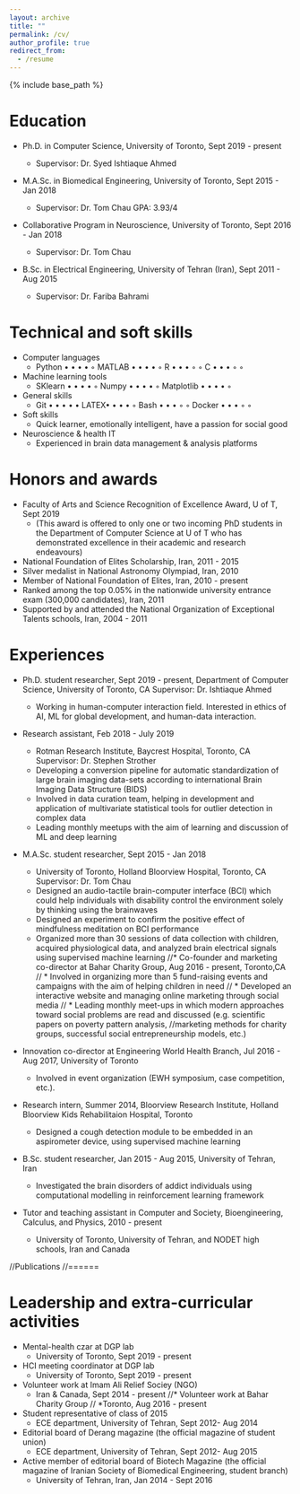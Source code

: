 ```yaml
---
layout: archive
title: ""
permalink: /cv/
author_profile: true
redirect_from:
  - /resume
---
```


{% include base_path %}


Education
======
* Ph.D. in Computer Science, University of Toronto, Sept 2019 - present
  * Supervisor: Dr. Syed Ishtiaque Ahmed 

* M.A.Sc. in Biomedical Engineering, University of Toronto, Sept 2015 - Jan 2018
  * Supervisor: Dr. Tom Chau GPA: 3.93/4 

* Collaborative Program in Neuroscience, University of Toronto, Sept 2016 - Jan 2018
  * Supervisor: Dr. Tom Chau

* B.Sc. in Electrical Engineering, University of Tehran (Iran), Sept 2011 - Aug 2015
  * Supervisor: Dr. Fariba Bahrami

Technical and soft skills
======
* Computer languages
  * Python • • • • ◦  MATLAB • • • • ◦  R • • • ◦ ◦   C • • • ◦ ◦
* Machine learning tools 
  * SKlearn • • • • ◦   Numpy • • • • ◦   Matplotlib • • • • ◦
* General skills 
  * Git • • • • •   LATEX• • • • ◦  Bash • • • ◦ ◦  Docker • • • ◦ ◦
* Soft skills 
  * Quick learner, emotionally intelligent, have a passion for social good
* Neuroscience & health IT
  * Experienced in brain data management & analysis platforms
  
Honors and awards
======
* Faculty of Arts and Science Recognition of Excellence Award, U of T, Sept 2019
  * (This award is offered to only one or two incoming PhD students in the Department of Computer Science at U of T who has demonstrated excellence in their academic and research endeavours)
* National Foundation of Elites Scholarship, Iran, 2011 - 2015
* Silver medalist in National Astronomy Olympiad, Iran, 2010
* Member of National Foundation of Elites, Iran, 2010 - present
* Ranked among the top 0.05% in the nationwide university entrance exam (300,000 candidates), Iran, 2011
* Supported by and attended the National Organization of Exceptional Talents schools, Iran, 2004 - 2011

Experiences
======
* Ph.D. student researcher, Sept 2019 - present, Department of Computer Science, University of Toronto, CA Supervisor: Dr. Ishtiaque Ahmed
  * Working in human-computer interaction field. Interested in ethics of AI, ML for global development, and human-data interaction.

* Research assistant, Feb 2018 - July 2019
  * Rotman Research Institute, Baycrest Hospital, Toronto, CA Supervisor: Dr. Stephen Strother
  * Developing a conversion pipeline for automatic standardization of large brain imaging data-sets according to international Brain Imaging Data Structure (BIDS)
  * Involved in data curation team, helping in development and application of multivariate statistical tools for outlier detection in complex data
  * Leading monthly meetups with the aim of learning and discussion of ML and deep learning
* M.A.Sc. student researcher, Sept 2015 - Jan 2018
  * University of Toronto, Holland Bloorview Hospital, Toronto, CA Supervisor: Dr. Tom Chau
  * Designed an audio-tactile brain-computer interface (BCI) which could help individuals with disability control the environment solely by thinking using the brainwaves
  * Designed an experiment to confirm the positive effect of mindfulness meditation on BCI performance
  * Organized more than 30 sessions of data collection with children, acquired physiological data, and analyzed brain electrical signals using supervised machine learning
//* Co-founder and marketing co-director at Bahar Charity Group, Aug 2016 - present, Toronto,CA
//  * Involved in organizing more than 5 fund-raising events and campaigns with the aim of helping children in need
//  * Developed an interactive website and managing online marketing through social media
//  * Leading monthly meet-ups in which modern approaches toward social problems are read and discussed (e.g. scientific papers on poverty pattern analysis, //marketing methods for charity groups, successful social entrepreneurship models, etc.)
* Innovation co-director at Engineering World Health Branch, Jul 2016 - Aug 2017, University of Toronto
  * Involved in event organization (EWH symposium, case competition, etc.).
* Research intern, Summer 2014, Bloorview Research Institute, Holland Bloorview Kids Rehabilitaion Hospital, Toronto
  * Designed a cough detection module to be embedded in an aspirometer device, using supervised machine learning

* B.Sc. student researcher, Jan 2015 - Aug 2015, University of Tehran, Iran
  * Investigated the brain disorders of addict individuals using computational modelling in reinforcement learning framework

* Tutor and teaching assistant in Computer and Society, Bioengineering, Calculus, and Physics, 2010 - present
  * University of Toronto, University of Tehran, and NODET high schools, Iran and Canada

//Publications
//======

Leadership and extra-curricular activities
====== 
* Mental-health czar at DGP lab
  * University of Toronto, Sept 2019 - present
* HCI meeting coordinator at DGP lab
    * University of Toronto, Sept 2019 - present
* Volunteer work at Imam Ali Relief Sociey (NGO)
  * Iran & Canada, Sept 2014 - present
//* Volunteer work at Bahar Charity Group
//    *Toronto, Aug 2016 - present
* Student representative of class of 2015
  * ECE department, University of Tehran, Sept 2012- Aug 2014
* Editorial board of Derang magazine (the official magazine of student union)
  * ECE department, University of Tehran, Sept 2012- Aug 2015
* Active member of editorial board of Biotech Magazine (the official magazine of Iranian Society of Biomedical Engineering, student branch)
  * University of Tehran, Iran, Jan 2014 - Sept 2016 
  

